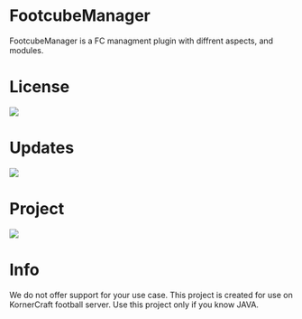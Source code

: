 # FootcubeManager

FootcubeManager is a FC managment plugin with diffrent aspects, and modules.

# License

![](https://img.shields.io/github/license/pKornerCraft/FootcubeManager.svg)

# Updates

![](https://img.shields.io/github/commit-activity/m/pKornerCraft/FootcubeManager)

# Project

![](https://img.shields.io/github/directory-file-count/pKornerCraft/FootcubeManager)

# Info

We do not offer support for your use case. This project is created for use on KornerCraft football server. Use this project only if you know JAVA.


